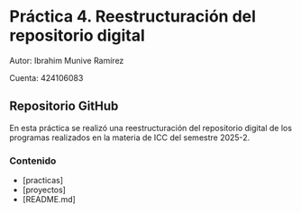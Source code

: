 # Práctica 4. Reestructuración del repositorio digital

Autor: Ibrahim Munive Ramírez

Cuenta: 424106083

## Repositorio GitHub

En esta práctica se realizó una reestructuración del repositorio digital de los programas
realizados en la materia de ICC del semestre 2025-2. 


### Contenido

- [practicas] 
- [proyectos]
- [README.md]
